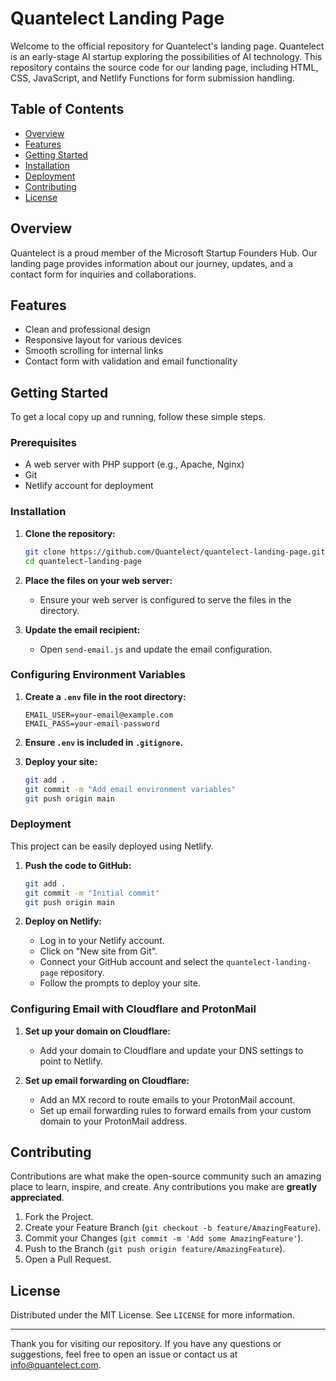 # Quantelect Landing Page  
  
Welcome to the official repository for Quantelect's landing page. Quantelect is an early-stage AI startup exploring the possibilities of AI technology. This repository contains the source code for our landing page, including HTML, CSS, JavaScript, and Netlify Functions for form submission handling.  
  
## Table of Contents  
  
- [Overview](#overview)  
- [Features](#features)  
- [Getting Started](#getting-started)  
- [Installation](#installation)  
- [Deployment](#deployment)  
- [Contributing](#contributing)  
- [License](#license)  
  
## Overview  
  
Quantelect is a proud member of the Microsoft Startup Founders Hub. Our landing page provides information about our journey, updates, and a contact form for inquiries and collaborations.  
  
## Features  
  
- Clean and professional design  
- Responsive layout for various devices  
- Smooth scrolling for internal links  
- Contact form with validation and email functionality  
  
## Getting Started  
  
To get a local copy up and running, follow these simple steps.  
  
### Prerequisites  
  
- A web server with PHP support (e.g., Apache, Nginx)  
- Git  
- Netlify account for deployment  
  
### Installation  
  
1. **Clone the repository:**  
  
    ```sh  
    git clone https://github.com/Quantelect/quantelect-landing-page.git  
    cd quantelect-landing-page  
    ```  
  
2. **Place the files on your web server:**  
  
    - Ensure your web server is configured to serve the files in the directory.  
  
3. **Update the email recipient:**  
  
    - Open `send-email.js` and update the email configuration.  
  
### Configuring Environment Variables  
  
1. **Create a `.env` file in the root directory:**  
  
    ```  
    EMAIL_USER=your-email@example.com  
    EMAIL_PASS=your-email-password  
    ```  
  
2. **Ensure `.env` is included in `.gitignore`.**  
  
3. **Deploy your site:**  
  
    ```sh  
    git add .  
    git commit -m "Add email environment variables"  
    git push origin main  
    ```  
  
### Deployment  
  
This project can be easily deployed using Netlify.  
  
1. **Push the code to GitHub:**  
  
    ```sh  
    git add .  
    git commit -m "Initial commit"  
    git push origin main  
    ```  
  
2. **Deploy on Netlify:**  
  
    - Log in to your Netlify account.  
    - Click on "New site from Git".  
    - Connect your GitHub account and select the `quantelect-landing-page` repository.  
    - Follow the prompts to deploy your site.  
  
### Configuring Email with Cloudflare and ProtonMail  
  
1. **Set up your domain on Cloudflare:**  
  
    - Add your domain to Cloudflare and update your DNS settings to point to Netlify.  
  
2. **Set up email forwarding on Cloudflare:**  
  
    - Add an MX record to route emails to your ProtonMail account.  
    - Set up email forwarding rules to forward emails from your custom domain to your ProtonMail address.  
  
## Contributing  
  
Contributions are what make the open-source community such an amazing place to learn, inspire, and create. Any contributions you make are **greatly appreciated**.  
  
1. Fork the Project.  
2. Create your Feature Branch (`git checkout -b feature/AmazingFeature`).  
3. Commit your Changes (`git commit -m 'Add some AmazingFeature'`).  
4. Push to the Branch (`git push origin feature/AmazingFeature`).  
5. Open a Pull Request.  
  
## License  
  
Distributed under the MIT License. See `LICENSE` for more information.  
  
---  
  
Thank you for visiting our repository. If you have any questions or suggestions, feel free to open an issue or contact us at [info@quantelect.com](mailto:info@quantelect.com).  
